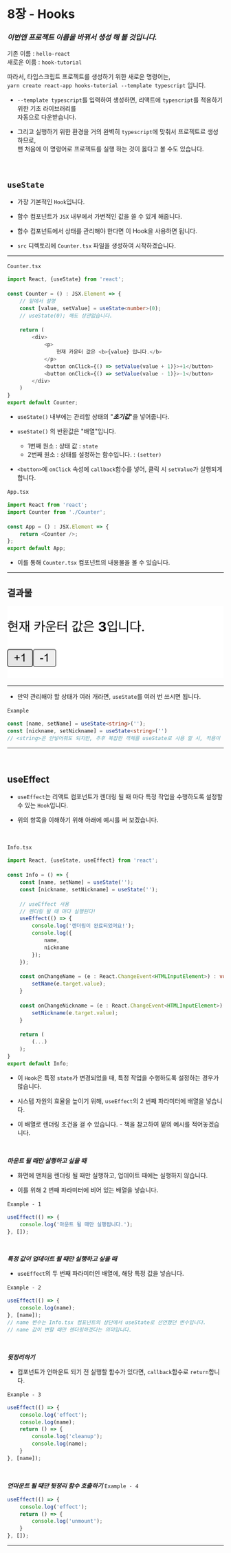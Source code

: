 # 8장 - Hooks

### ***이번엔 프로젝트 이름을 바꿔서 생성 해 볼 것입니다.***

기존 이름 : `hello-react`<br/>
새로운 이름 : `hook-tutorial`<br/>

따라서, 타입스크립트 프로젝트를 생성하기 위한 새로운 명령어는,<br/>
`yarn create react-app hooks-tutorial --template typescript` 입니다.

* `--template typescript`를 입력하여 생성하면, 리액트에 `typescript`를 적용하기 위한 기초 라이브러리를<br/>
자동으로 다운받습니다.
* 그리고 실행하기 위한 환경을 거의 완벽히 `typescript`에 맞춰서 프로젝트르 생성하므로, <br/>
맨 처음에 이 명령어로 프로젝트를 실행 하는 것이 옳다고 볼 수도 있습니다.

   <br/>

## `useState`

* 가장 기본적인 `Hook`입니다.

* 함수 컴포넌트가 `JSX` 내부에서 가변적인 값을 쓸 수 있게 해줍니다.

* 함수 컴포넌트에서 상태를 관리해야 한다면 이 Hook을 사용하면 됩니다.

* `src` 디렉토리에 `Counter.tsx` 파일을 생성하여 시작하겠습니다.
<hr/>

`Counter.tsx`
```typescript
import React, {useState} from 'react';

const Counter = () : JSX.Element => {
    // 밑에서 설명
    const [value, setValue] = useState<number>(0);
    // useState(0); 해도 상관없습니다.

    return (
        <div>
            <p>
                현재 카운터 값은 <b>{value} 입니다.</b>
            </p>
            <button onClick={() => setValue(value + 1)}>+1</button>
            <button onClick={() => setValue(value - 1)}>-1</button>
        </div>
    )
}
export default Counter;
```
* `useState()` 내부에는 관리할 상태의 "***초기값***"을 넣어줍니다.

* `useState()` 의 반환값은 "배열"입니다.
    
    * 1번째 원소 : 상태 값 : `state`
    * 2번째 원소 : 상태를 설정하는 함수입니다. : `(setter)`

* `<button>`에 `onClick` 속성에 `callback`함수를 넣어, 클릭 시 `setValue`가 실행되게 합니다.

`App.tsx`
```typescript
import React from 'react';
import Counter from './Counter';

const App = () : JSX.Element => {
    return <Counter />;
};
export default App;
```
* 이를 통해 `Counter.tsx` 컴포넌트의 내용물을 볼 수 있습니다.

<hr>

## 결과물

![counterValue](../../../img/react-img/ch08-img/counterValue.png)

<hr>

* 만약 관리해야 할 상태가 여러 개라면, `useState`를 여러 번 쓰시면 됩니다.

`Example`
```typescript
const [name, setName] = useState<string>('');
const [nickname, setNickname] = useState<string>('')
// <string>은 안넣어줘도 되지만, 추후 복잡한 객체를 useState로 사용 할 시, 적용이 필요해 집니다.
```

<hr>
   <br>

## useEffect

* `useEffect`는 리액트 컴포넌트가 렌더링 될 때 마다 특정 작업을 수행하도록 설정할 수 있는 `Hook`입니다.

* 위의 항목을 이해하기 위해 아래에 예시를 써 보겠습니다.

   <br/>

`Info.tsx`
```typescript
import React, {useState, useEffect} from 'react';

const Info = () => {
    const [name, setName] = useState('');
    const [nickname, setNickname] = useState('');

    // useEffect 사용
    // 렌더링 될 때 마다 실행된다!
    useEffect(() => {
        console.log('렌더링이 완료되었어요!');
        console.log({
            name,
            nickname
        });
    });

    const onChangeName = (e : React.ChangeEvent<HTMLInputElement>) : void => {
        setName(e.target.value);
    }

    const onChangeNickname = (e : React.ChangeEvent<HTMLInputElement>) : void => {
        setNickname(e.target.value);
    }

    return (
        (...)
    );
}
export default Info;
```



* 이 `Hook`은 특정 `state`가 변경되었을 때, 특정 작업을 수행하도록 설정하는 경우가 많습니다.

* 시스템 자원의 효율을 높이기 위해, `useEffect`의 2 번째 파라미터에 배열을 넣습니다.

* 이 배열로 렌더링 조건을 걸 수 있습니다. - 책을 참고하여 밑의 예시를 적어놓겠습니다.

   <br>

***마운트 될 때만 실행하고 싶을 때***

* 화면에 맨처음 렌더링 될 때만 실행하고, 업데이트 때에는 실행하지 않습니다.

* 이를 위해 2 번째 파라미터에 비어 있는 배열을 넣습니다.

`Example - 1`
```typescript
useEffect(() => {
    console.log('마운트 될 때만 실행됩니다.');
}, []);
```

   <br/>

***특정 값이 업데이트 될 때만 실행하고 싶을 때***

* `useEffect`의 두 번째 파라미터인 배열에, 해당 특정 값을 넣습니다.

`Example - 2`
```typescript
useEffect(() => {
    console.log(name);
}, [name]);
// name 변수는 Info.tsx 컴포넌트의 상단에서 useState로 선언했던 변수입니다.
// name 값이 변할 때만 렌더링하겠다는 의미입니다.
```

<br>

***뒷정리하기***

* 컴포넌트가 언마운트 되기 전 실행할 함수가 있다면, `callback`함수로 `return`합니다.

`Example - 3`
```typescript
useEffect(() => {
    console.log('effect');
    console.log(name);
    return () => {
        console.log('cleanup');
        console.log(name);
    }
}, [name]);
```
   <br>

***언마운트 될 때만 뒷정리 함수 호출하기***
`Example - 4`
```typescript
useEffect(() => {
    console.log('effect');
    return () => {
        console.log('unmount');
    }
}, []);
```
<hr>
